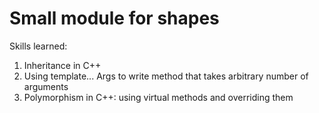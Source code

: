 # Small module for shapes

Skills learned:
1. Inheritance in C++
2. Using template... Args to write method that takes arbitrary number of arguments
3. Polymorphism in C++: using virtual methods and overriding them
